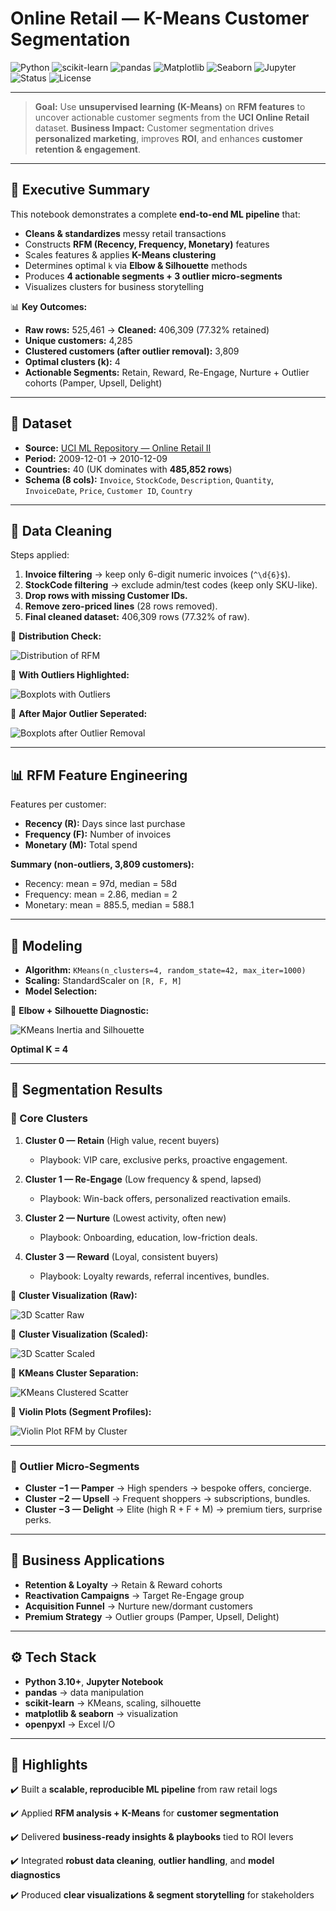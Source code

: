 # Online Retail — K-Means Customer Segmentation

![Python](https://img.shields.io/badge/Python-3.10%2B-3776AB?logo=python\&logoColor=white)
![scikit-learn](https://img.shields.io/badge/scikit--learn-1.x-F7931E?logo=scikitlearn\&logoColor=white)
![pandas](https://img.shields.io/badge/pandas-2.x-150458?logo=pandas\&logoColor=white)
![Matplotlib](https://img.shields.io/badge/Matplotlib-3.x-11557C?logo=matplotlib\&logoColor=white)
![Seaborn](https://img.shields.io/badge/Seaborn-0.13-4E9BCD)
![Jupyter](https://img.shields.io/badge/Jupyter-Notebook-F37626?logo=jupyter\&logoColor=white)
![Status](https://img.shields.io/badge/Project-Complete-brightgreen)
![License](https://img.shields.io/badge/License-MIT-lightgrey)

---

> **Goal:** Use **unsupervised learning (K-Means)** on **RFM features** to uncover actionable customer segments from the **UCI Online Retail** dataset.
> **Business Impact:** Customer segmentation drives **personalized marketing**, improves **ROI**, and enhances **customer retention & engagement**.

---

## 🚀 Executive Summary

This notebook demonstrates a complete **end-to-end ML pipeline** that:

* **Cleans & standardizes** messy retail transactions
* Constructs **RFM (Recency, Frequency, Monetary)** features
* Scales features & applies **K-Means clustering**
* Determines optimal `k` via **Elbow & Silhouette** methods
* Produces **4 actionable segments + 3 outlier micro-segments**
* Visualizes clusters for business storytelling

📊 **Key Outcomes:**

* **Raw rows:** 525,461 → **Cleaned:** 406,309 (77.32% retained)
* **Unique customers:** 4,285
* **Clustered customers (after outlier removal):** 3,809
* **Optimal clusters (k):** 4
* **Actionable Segments:** Retain, Reward, Re-Engage, Nurture + Outlier cohorts (Pamper, Upsell, Delight)

---

## 📂 Dataset

* **Source:** [UCI ML Repository — Online Retail II](https://archive.ics.uci.edu/ml/datasets/Online+Retail+II)
* **Period:** 2009-12-01 → 2010-12-09
* **Countries:** 40 (UK dominates with **485,852 rows**)
* **Schema (8 cols):** `Invoice`, `StockCode`, `Description`, `Quantity`, `InvoiceDate`, `Price`, `Customer ID`, `Country`

---

## 🧹 Data Cleaning

Steps applied:

1. **Invoice filtering** → keep only 6-digit numeric invoices (`^\d{6}$`).
2. **StockCode filtering** → exclude admin/test codes (keep only SKU-like).
3. **Drop rows with missing Customer IDs.**
4. **Remove zero-priced lines** (28 rows removed).
5. **Final cleaned dataset:** 406,309 rows (77.32% of raw).

📌 **Distribution Check:**

![Distribution of RFM](./images/monetary%20value%20and%20frequency%20and%20recency%20distribution.png)

📌 **With Outliers Highlighted:**

![Boxplots with Outliers](./images/monetary%20value%20and%20frequency%20and%20recency%20distribution%20box%20plot%20with%20heavy%20outliers.png)

📌 **After Major Outlier Seperated:**

![Boxplots after Outlier Removal](./images/monetary%20value%20and%20frequency%20and%20recency%20distribution%20box%20plot%20after%20seperating%20heavy%20outliers.png)

---

## 📊 RFM Feature Engineering

Features per customer:

* **Recency (R):** Days since last purchase
* **Frequency (F):** Number of invoices
* **Monetary (M):** Total spend

**Summary (non-outliers, 3,809 customers):**

* Recency: mean = 97d, median = 58d
* Frequency: mean = 2.86, median = 2
* Monetary: mean = 885.5, median = 588.1

---

## 🤖 Modeling

* **Algorithm:** `KMeans(n_clusters=4, random_state=42, max_iter=1000)`
* **Scaling:** StandardScaler on `[R, F, M]`
* **Model Selection:**

📌 **Elbow + Silhouette Diagnostic:**

![KMeans Inertia and Silhouette](./images/Kmean%20inertia%20and%20Silhouette%20Scores.png)

**Optimal K = 4**

---

## 🧩 Segmentation Results

### 🔑 Core Clusters

1. **Cluster 0 — Retain** (High value, recent buyers)

   * Playbook: VIP care, exclusive perks, proactive engagement.

2. **Cluster 1 — Re-Engage** (Low frequency & spend, lapsed)

   * Playbook: Win-back offers, personalized reactivation emails.

3. **Cluster 2 — Nurture** (Lowest activity, often new)

   * Playbook: Onboarding, education, low-friction deals.

4. **Cluster 3 — Reward** (Loyal, consistent buyers)

   * Playbook: Loyalty rewards, referral incentives, bundles.

📌 **Cluster Visualization (Raw):**

![3D Scatter Raw](./images/3D%20scatter%20of%20customer%20data.png)

📌 **Cluster Visualization (Scaled):**

![3D Scatter Scaled](./images/3D%20scatter%20of%20customer%20data%20after%20scaling.png)

📌 **KMeans Cluster Separation:**

![KMeans Clustered Scatter](./images/3D%20scatter%20of%20customer%20data%20seperated%20by%20Kmeans%20algorithm.png)

📌 **Violin Plots (Segment Profiles):**

![Violin Plot RFM by Cluster](./images/violin%20plot%20of%20monetary%20value%20,frequency%20and%20recency%20distribution.png)

---

### 🎯 Outlier Micro-Segments

* **Cluster −1 — Pamper** → High spenders → bespoke offers, concierge.
* **Cluster −2 — Upsell** → Frequent shoppers → subscriptions, bundles.
* **Cluster −3 — Delight** → Elite (high R + F + M) → premium tiers, surprise perks.

---

## 💼 Business Applications

* **Retention & Loyalty** → Retain & Reward cohorts
* **Reactivation Campaigns** → Target Re-Engage group
* **Acquisition Funnel** → Nurture new/dormant customers
* **Premium Strategy** → Outlier groups (Pamper, Upsell, Delight)

---

## ⚙️ Tech Stack

* **Python 3.10+**, **Jupyter Notebook**
* **pandas** → data manipulation
* **scikit-learn** → KMeans, scaling, silhouette
* **matplotlib & seaborn** → visualization
* **openpyxl** → Excel I/O

---

## 🌟 Highlights
✔️ Built a **scalable, reproducible ML pipeline** from raw retail logs

✔️ Applied **RFM analysis + K-Means** for **customer segmentation**

✔️ Delivered **business-ready insights & playbooks** tied to ROI levers

✔️ Integrated **robust data cleaning**, **outlier handling**, and **model diagnostics**

✔️ Produced **clear visualizations & segment storytelling** for stakeholders


